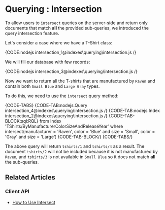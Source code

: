 ﻿# Querying : Intersection

To allow users to `intersect` queries on the server-side and return only documents that match **all** the provided sub-queries, we introduced the query intersection feature.

Let's consider a case where we have a T-Shirt class:

{CODE:nodejs intersection_1@indexes\querying\intersection.js /}

We will fill our database with few records:

{CODE:nodejs intersection_3@indexes\querying\intersection.js /}

Now we want to return all the T-shirts that are manufactured by `Raven` and contain both `Small Blue` and `Large Gray` types.

To do this, we need to use the `intersect` query method:

{CODE-TABS}
{CODE-TAB:nodejs:Query intersection_4@indexes\querying\intersection.js /}
{CODE-TAB:nodejs:Index intersection_2@indexes\querying\intersection.js /}
{CODE-TAB-BLOCK:sql:RQL}
from index 'TShirts/ByManufacturerColorSizeAndReleaseYear' 
where intersect(manufacturer = 'Raven', color = 'Blue' and size = 'Small', color = 'Gray' and size = 'Large') 
{CODE-TAB-BLOCK/}
{CODE-TABS/}

The above query will return `tshirts/1` and `tshirts/4` as a result. The document `tshirts/2` will not be included because it is not manufactured by `Raven`, and `tshirts/3` is not available in `Small Blue` so it does not match **all** the sub-queries.

## Related Articles

### Client API

- [How to Use Intersect](../../client-api/session/querying/how-to-use-intersect)
